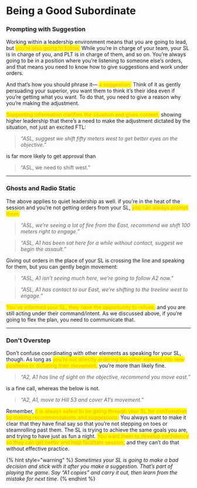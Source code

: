 # Being a Good Subordinate

### Prompting with Suggestion

Working within a leadership environment means that you are going to lead, but <mark style="color:orange;">you’re also going to follow.</mark> While you’re in charge of your team, your SL is in charge of you, and PLT is in charge of them, and so on. You’re always going to be in a position where you’re listening to someone else’s orders, and that means you need to know how to give suggestions and work under orders.&#x20;

And that’s how you should phrase it— <mark style="color:orange;">a suggestion.</mark> Think of it as gently persuading your superior, you want them to think it’s their idea even if you’re getting what you want. To do that, you need to give a reason why you’re making the adjustment. &#x20;

<mark style="color:orange;">Supporting information clarifies the situation and gives context,</mark> showing higher leadership that there’s a need to make the adjustment dictated by the situation, not just an excited FTL:

> _“ASL, suggest we shift fifty meters west to get better eyes on the objective.”_

&#x20;is far more likely to get approval than&#x20;

> “ASL, we need to shift west.”&#x20;

***

### Ghosts and Radio Static

The above applies to quiet leadership as well.  if you’re in the heat of the session and you’re not getting orders from your SL, <mark style="color:orange;">you can always prompt them:</mark>&#x20;

> _“ASL, we’re seeing a lot of fire from the East, recommend we shift 100 meters right to engage.”_

> _“ASL, A1 has been sat here for a while without contact, suggest we begin the assault.”_

Giving out orders in the place of your SL is crossing the line and speaking for them, but you can gently begin movement:

> _“ASL, A1 isn’t seeing much here, we’re going to follow A2 now.”_

> _“ASL, A1 has contact to our East, we’re shifting to the treeline west to engage.”_

<mark style="color:orange;">You've informed your SL, they have the opportunity to refuse,</mark> and you are still acting under their command/intent. As we discussed above, if you’re going to flex the plan, you need to communicate that.

***

### Don't Overstep

Don’t confuse coordinating with other elements as speaking for your SL, though. As long as <mark style="color:orange;">you’re not directly ordering the other element into new positions or dictating their movement,</mark> you’re more than likely fine.&#x20;

> _“A2, A1 has line of sight on the objective, recommend you move east.”_

is a fine call, whereas the below is not.

> _“A2, A1, move to Hill 53 and cover A1’s movement.”_&#x20;

Remember, <mark style="color:orange;">it is always safest to be going through your SL for confirmation by making recommendations and suggestions.</mark> You always want to make it clear that they have final say so that you’re not stepping on toes or steamrolling past them. The SL is trying to achieve the same goals you are, and trying to have just as fun a night. <mark style="color:orange;">You want them to develop confidence so they can get better and help facilitate session,</mark> and they can’t do that without effective practice.

{% hint style="warning" %}
_Sometimes your SL is going to make a bad decision and stick with it after you make a suggestion. That’s part of playing the game. Say “A1 copies” and carry it out, then learn from the mistake for next time._
{% endhint %}
